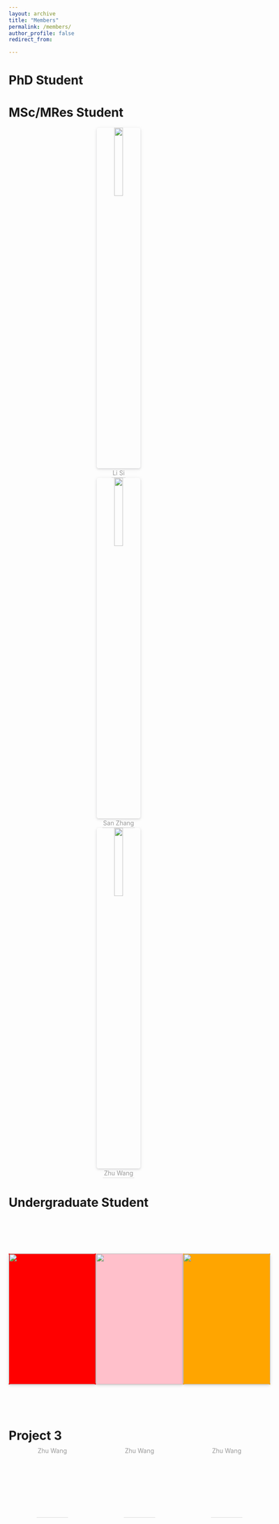 ```yaml
---
layout: archive
title: "Members"
permalink: /members/
author_profile: false
redirect_from:

---
```



# PhD Student


# MSc/MRes Student

<center>
    <img style="border-radius: 0.3125em;
    box-shadow: 0 2px 4px 0 rgba(34,36,38,.12),0 2px 10px 0 rgba(34,36,38,.08);" 
    src="/site/images/my-research-area.drawio.png" width = "20%">
    <br>
    <div style="color:orange; border-bottom: 1px solid #d9d9d9;
    display: inline-block;
    color: #999;
    padding: 2px;">Li Si</div>
</center>
<center>
    <img style="border-radius: 0.3125em;
    box-shadow: 0 2px 4px 0 rgba(34,36,38,.12),0 2px 10px 0 rgba(34,36,38,.08);" 
    src="/site/images/my-research-area.drawio.png" width = "20%">
    <br>
    <div style="color:orange; border-bottom: 1px solid #d9d9d9;
    display: inline-block;
    color: #999;
    padding: 2px;">San Zhang</div>
</center>
<center>
    <img style="border-radius: 0.3125em;
    box-shadow: 0 2px 4px 0 rgba(34,36,38,.12),0 2px 10px 0 rgba(34,36,38,.08);" 
    src="/site/images/my-research-area.drawio.png" width = "20%">
    <br>
    <div style="color:orange; border-bottom: 1px solid #d9d9d9;
    display: inline-block;
    color: #999;
    padding: 2px;">Zhu Wang</div>
</center>

# Undergraduate Student

<html>
<head>
    <meta charset="UTF-8">
    <meta name="viewport"
          content="width=device-width, user-scalable=no, initial-scale=1.0, maximum-scale=1.0, minimum-scale=1.0">
    <meta http-equiv="X-UA-Compatible" content="ie=edge">
    <title>flex布局，子元素均分父级div</title>
    <style type="text/css">
    	.footer{width:600px;height:300px;margin:100px auto;background:#ddd}
    	.footer .items{width:100%;display:flex}
		.footer .items div{flex:1;height:300px;line-height:300px;text-align:center}
    </style>
</head>
<body>
	<div class="footer">
		<div class="items">
			<div style="background:red"><center>
    			<img style="border-radius: 0.3125em;
   			box-shadow: 0 2px 4px 0 rgba(34,36,38,.12),0 2px 10px 0 rgba(34,36,38,.08);" 
   	 		src="/site/images/my-research-area.drawio.png" width = "100%">
   	 		<br>
    			<div style="color:orange; border-bottom: 1px solid #d9d9d9;
    			display: inline-block;
    			color: #999;
    			padding: 2px;">Zhu Wang</div>
			</center></div>
			<div style="background:pink"><center>
    			<img style="border-radius: 0.3125em;
   			box-shadow: 0 2px 4px 0 rgba(34,36,38,.12),0 2px 10px 0 rgba(34,36,38,.08);" 
   	 		src="/site/images/my-research-area.drawio.png" width = "100%">
   	 		<br>
    			<div style="color:orange; border-bottom: 1px solid #d9d9d9;
    			display: inline-block;
    			color: #999;
    			padding: 2px;">Zhu Wang</div>
			</center></div>
			<div style="background:orange"><center>
    			<img style="border-radius: 0.3125em;
   			box-shadow: 0 2px 4px 0 rgba(34,36,38,.12),0 2px 10px 0 rgba(34,36,38,.08);" 
   	 		src="/site/images/my-research-area.drawio.png" width = "100%">
   	 		<br>
    			<div style="color:orange; border-bottom: 1px solid #d9d9d9;
    			display: inline-block;
    			color: #999;
    			padding: 2px;">Zhu Wang</div>
			</center></div>
		</div>
	</div>
</body>
</html>

# Project 3
